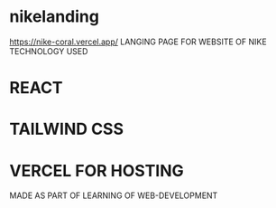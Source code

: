 # nikelanding
https://nike-coral.vercel.app/
LANGING PAGE FOR WEBSITE OF NIKE
TECHNOLOGY USED
# REACT 
# TAILWIND CSS
# VERCEL FOR HOSTING

MADE AS PART OF LEARNING OF WEB-DEVELOPMENT

